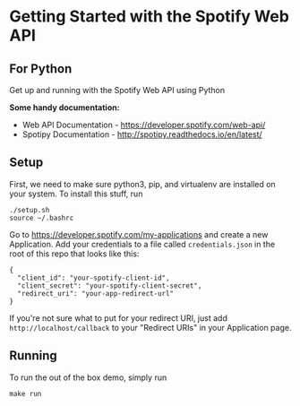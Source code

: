 # Getting Started with the Spotify Web API
## For Python
Get up and running with the Spotify Web API using Python

**Some handy documentation:**
 - Web API Documentation - https://developer.spotify.com/web-api/
 - Spotipy Documentation - http://spotipy.readthedocs.io/en/latest/

   
 
## Setup
First, we need to make sure python3, pip, and virtualenv are installed on your system.
To install this stuff, run
```
./setup.sh
source ~/.bashrc
```

Go to https://developer.spotify.com/my-applications and create a new Application.  Add your credentials to a file called
`credentials.json` in the root of this repo that looks like this:
```
{
  "client_id": "your-spotify-client-id",
  "client_secret": "your-spotify-client-secret",
  "redirect_uri": "your-app-redirect-url"
}
```
If you're not sure what to put for your redirect URI, just add `http://localhost/callback` to your "Redirect URIs" in your 
Application page.


## Running
To run the out of the box demo, simply run
```
make run
```
